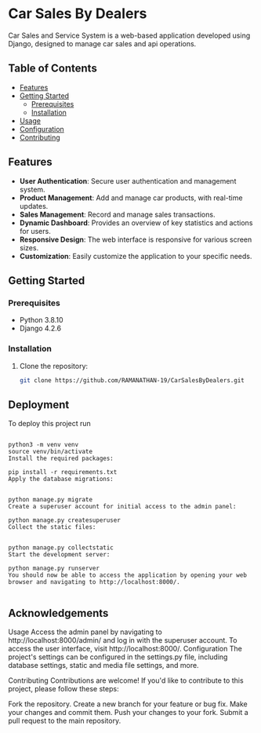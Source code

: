 
# Car Sales By Dealers

Car Sales and Service System is a web-based application developed using Django, designed to manage car sales and api operations.

## Table of Contents
- [Features](#features)
- [Getting Started](#getting-started)
  - [Prerequisites](#prerequisites)
  - [Installation](#installation)
- [Usage](#usage)
- [Configuration](#configuration)
- [Contributing](#contributing)

## Features

- **User Authentication**: Secure user authentication and management system.
- **Product Management**: Add and manage car products, with real-time updates.
- **Sales Management**: Record and manage sales transactions.
- **Dynamic Dashboard**: Provides an overview of key statistics and actions for users.
- **Responsive Design**: The web interface is responsive for various screen sizes.
- **Customization**: Easily customize the application to your specific needs.

## Getting Started

### Prerequisites

- Python 3.8.10
- Django 4.2.6

### Installation

1. Clone the repository:

   ```bash
   git clone https://github.com/RAMANATHAN-19/CarSalesByDealers.git


## Deployment

To deploy this project run

```Create a virtual environment (optional but recommended):

python3 -m venv venv
source venv/bin/activate
Install the required packages:

pip install -r requirements.txt
Apply the database migrations:


python manage.py migrate
Create a superuser account for initial access to the admin panel:

python manage.py createsuperuser
Collect the static files:


python manage.py collectstatic
Start the development server:

python manage.py runserver
You should now be able to access the application by opening your web browser and navigating to http://localhost:8000/.


```


## Acknowledgements

 Usage
Access the admin panel by navigating to http://localhost:8000/admin/ and log in with the superuser account.
To access the user interface, visit http://localhost:8000/.
Configuration
The project's settings can be configured in the settings.py file, including database settings, static and media file settings, and more.

Contributing
Contributions are welcome! If you'd like to contribute to this project, please follow these steps:

Fork the repository.
Create a new branch for your feature or bug fix.
Make your changes and commit them.
Push your changes to your fork.
Submit a pull request to the main repository.
